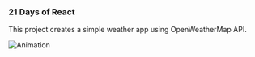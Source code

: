 ### 21 Days of React
This project creates a simple weather app using OpenWeatherMap API.

![Animation](https://github.com/NikolaVekic/21-days-of-react/assets/55920607/333adb73-08b1-4597-8221-2a4e3591d384)

